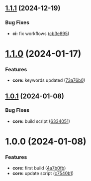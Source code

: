 ## [1.1.1](https://github.com/muhammadumair1019/react-native-story-carousel/compare/1.1.0...1.1.1) (2024-12-19)


### Bug Fixes

* **ci:** fix workflows ([cb3e895](https://github.com/muhammadumair1019/react-native-story-carousel/commit/cb3e8958ccb0dba385fa5ba04531b39472c8eacb))

# [1.1.0](https://github.com/muhammadumair1019/react-native-story-carousel/compare/1.0.1...1.1.0) (2024-01-17)


### Features

* **core:** keywords updated ([73a76b0](https://github.com/muhammadumair1019/react-native-story-carousel/commit/73a76b02dcfd847e51caca6f721ff7b20ea447b9))

## [1.0.1](https://github.com/muhammadumair1019/react-native-story-carousel/compare/1.0.0...1.0.1) (2024-01-08)


### Bug Fixes

* **core:** build script ([6334051](https://github.com/muhammadumair1019/react-native-story-carousel/commit/6334051d92a7bf4a2f4b1ad83c7b1b70b1ee46c9))

# 1.0.0 (2024-01-08)


### Features

* **core:** first build ([4a7b0fb](https://github.com/muhammadumair1019/react-native-story-carousel/commit/4a7b0fb5ed4de77bc3c67c5fd09d20f88d915c5d))
* **core:** update script ([c7540b1](https://github.com/muhammadumair1019/react-native-story-carousel/commit/c7540b1fd7aec26b439ecf98603c0ba9a53eaca2))
